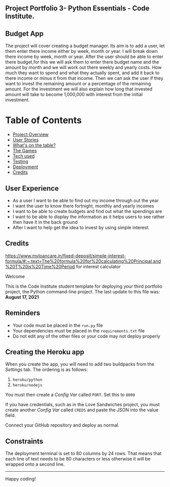 ## Project Portfolio 3- Python Essentials - Code Institute.

## Budget App

The project will cover creating a budget manager.
Its aim is to add a user, let them enter there income either by week, month or year. I will break down there income by week, month or year.
After the user should be able to enter there budget,for this we will ask them to enter there budget name and the amount by month and we will work out there weekly and yearly costs. How much they want to spend and what they actually spent, and add it back to there income or minus it from that income.
Then we can ask the user if they want to invest the remaining amount or a percentage of the remaining amount.
For the investment we will also explain how long that invested amount will take to become 1,000,000 with interest from the initial investment.

# Table of Contents
+ [Project Overview](#Budget-App)
+ [User Stories](#User-Experience)
+ [What's on the table?](#what's-on-the-table?)
+ [The Games](#the-games)
+ [Tech used](#tech-used)
+ [Testing](#testing)
+ [Deployment](#deployment)
+ [Credits](#credits)

## User Experience

* As a user I want to be able to find out my income through out the year
* I want the user to know there fortnight, monthly and yearly incomes
* I want to be able to create budgets and find out what the spendings are
* I want to be able to display the information as it helps users to see rather then have it in the back ground
* After I want to help get the idea to invest by using simple interest.


## Credits
https://www.myloancare.in/fixed-deposit/simple-interest-formula/#:~:text=The%20formula%20for%20calculating%20Principal,and%20T%20is%20Time%20Period for interest calculator

Welcome 

This is the Code Institute student template for deploying your third portfolio project, the Python command-line project. The last update to this file was: **August 17, 2021**

## Reminders

* Your code must be placed in the `run.py` file
* Your dependencies must be placed in the `requirements.txt` file
* Do not edit any of the other files or your code may not deploy properly

## Creating the Heroku app

When you create the app, you will need to add two buildpacks from the _Settings_ tab. The ordering is as follows:

1. `heroku/python`
2. `heroku/nodejs`

You must then create a _Config Var_ called `PORT`. Set this to `8000`

If you have credentials, such as in the Love Sandwiches project, you must create another _Config Var_ called `CREDS` and paste the JSON into the value field.

Connect your GitHub repository and deploy as normal.

## Constraints

The deployment terminal is set to 80 columns by 24 rows. That means that each line of text needs to be 80 characters or less otherwise it will be wrapped onto a second line.

-----
Happy coding!